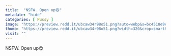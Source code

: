 ```yaml
---
title:  "NSFW. Open up😋"
metadate: "hide"
categories: [ Pussy ]
image: "https://preview.redd.it/ubcaw34r98o51.png?auto=webp&s=bc4518e9c208b65d1672f7ad0cff9bfb5e3c3f6d"
thumb: "https://preview.redd.it/ubcaw34r98o51.png?width=320&crop=smart&auto=webp&s=2d92a2871c5203441427655d75da258a76fbec7f"
visit: ""
---
```

NSFW. Open up😋

